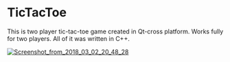 # TicTacToe
This is two player tic-tac-toe game created in Qt-cross platform. 
Works fully for two players. All of it was written in C++.

<a href="https://imgbb.com/"><img src="https://image.ibb.co/gEfHNn/Screenshot_from_2018_03_02_20_48_28.png" alt="Screenshot_from_2018_03_02_20_48_28" border="0"></a>

